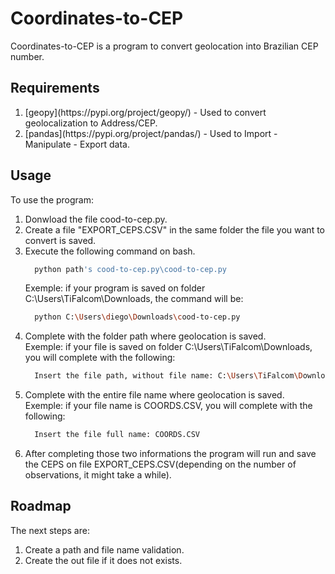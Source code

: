 # Coordinates-to-CEP

Coordinates-to-CEP is a program to convert geolocation into Brazilian CEP number.

## Requirements
<ol>
  <li>[geopy](https://pypi.org/project/geopy/) - Used to convert geolocalization to Address/CEP.</li>
  <li>[pandas](https://pypi.org/project/pandas/) - Used to Import - Manipulate - Export data.</li>
</ol>

## Usage

To use the program:
<ol>
  <li>Donwload the file cood-to-cep.py.</li>
  <li>Create a file "EXPORT_CEPS.CSV" in the same folder the file you want to convert is saved.</li>
  <li>Execute the following command on bash.</li>
  
  ```bash
    python path's cood-to-cep.py\cood-to-cep.py
  ```
  
  Exemple: if your program is saved on folder C:\Users\TiFalcom\Downloads, the command will be:
  
  ```bash
    python C:\Users\diego\Downloads\cood-to-cep.py
  ```
  
  <li>Complete with the folder path where geolocation is saved.</li>
  Exemple: if your file is saved on folder C:\Users\TiFalcom\Downloads, you will complete with the following:
  
  ```bash
    Insert the file path, without file name: C:\Users\TiFalcom\Downloads
  ```
  
  <li>Complete with the entire file name where geolocation is saved.</li>
  Exemple: if your file name is COORDS.CSV, you will complete with the following:
  
  ```bash
    Insert the file full name: COORDS.CSV
  ```
  
  <li>After completing those two informations the program will run and save the CEPS on file EXPORT_CEPS.CSV(depending on the number of observations, it might take a while).</li>
</ol>

## Roadmap

The next steps are:
<ol>
  <li>Create a path and file name validation.</li>
  <li>Create the out file if it does not exists.</li>
</ol>
